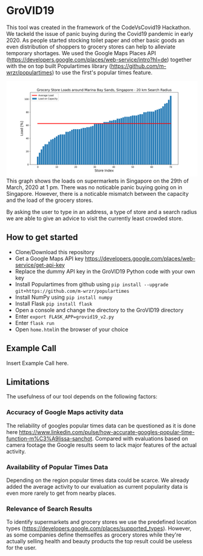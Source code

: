 # GroVID19
This tool was created in the framework of the CodeVsCovid19 Hackathon.
We tackeld the issue of panic buying during the Covid19 pandemic in early 2020. As people started stocking toilet paper and other basic goods an even distribution of shoppers to grocery stores can help to alleviate temporary shortages. We used the Google Maps Places API (https://developers.google.com/places/web-service/intro?hl=de) together with the on top built Populartimes library (https://github.com/m-wrzr/populartimes) to use the first's popular times feature. 

![Marina Graphic](/images/MarinaBaySands_Data.png)
This graph shows the loads on supermarkets in Singapore on the 29th of March, 2020 at 1 pm. There was no noticable panic buying going on in Singapore. However, there is a noticable mismatch between the capacity and the load of the grocery stores.


By asking the user to type in an address, a type of store and a search radius we are able to give an advice to visit the currently least crowded store.

## How to get started
+ Clone/Download this repository
+ Get a Google Maps API key https://developers.google.com/places/web-service/get-api-key
+ Replace the dummy API key in the GroVID19 Python code with your own key
+ Install Populartimes from github using `pip install --upgrade git+https://github.com/m-wrzr/populartimes`
+ Install NumPy using `pip install numpy`
+ Install Flask `pip install flask`
+ Open a console and change the directory to the GroVID19 directory
+ Enter `export FLASK_APP=grovid19_v2.py`
+ Enter `flask run`
+ Open `home.html`in the browser of your choice
  
 ## Example Call
Insert Example Call here.

 ## Limitations
 The usefulness of our tool depends on the following factors:
 
 ### Accuracy of Google Maps activity data
 The reliability of googles popular times data can be questioned as it is done here https://www.linkedin.com/pulse/how-accurate-googles-popular-time-function-m%C3%A9lissa-sanchot. Compared with evaluations based on camera footage the Google results seem to lack major features of the actual activity.
 
 ### Availability of Popular Times Data
 Depending on the region popular times data could be scarce. We already added the average activity to our evaluation as current popularity data is even more rarely to get from nearby places.
 
 ### Relevance of Search Results
 To identify supermarkets and grocery stores we use the predefined location types (https://developers.google.com/places/supported_types). However, as some companies define themselfes as grocery stores while they're actually selling health and beauty products the top result could be useless for the user.
 
 
